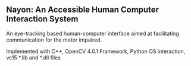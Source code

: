 <h2>Nayon: An Accessible Human Computer Interaction System</h2>
<p>
An eye-tracking based human-computer interface aimed at facilitating communication for the motor impaired.
</p>
<p1>
Implemented with C++, OpenCV 4.0.1 Framework, Python OS interaction, vc15 *.lib and *.dll files
</p1>
